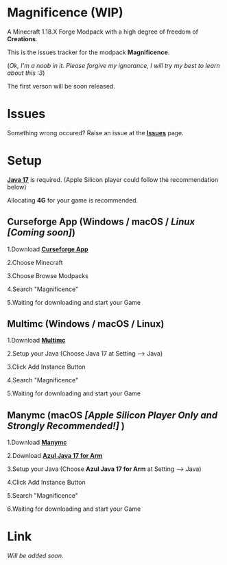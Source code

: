 # Magnificence (WIP)
A Minecraft 1.18.X Forge Modpack with a high degree of freedom of **Creations**.

This is the issues tracker for the modpack **Magnificence**. 

(*Ok, I'm a noob in it. Please forgive my ignorance, I will try my best to learn about this :3*)

The first verson will be soon released.



# Issues
Something wrong occured? Raise an issue at the [**Issues**](https://github.com/TGMax233Michael/Magnificence/issues) page.



# Setup

**[Java 17](https://www.oracle.com/java/technologies/javase/jdk17-archive-downloads.html)** is required. 
(Apple Silicon player could follow the recommendation below)
 
 Allocating **4G** for your game is recommended.

## Curseforge App (Windows / macOS / *Linux [Coming soon]*)

1.Download [**Curseforge App**](https://download.curseforge.com)

2.Choose Minecraft

3.Choose Browse Modpacks

4.Search "Magnificence"

5.Waiting for downloading and start your Game



## Multimc (Windows / macOS / Linux)

1.Download [**Multimc**](https://multimc.org)

2.Setup your Java (Choose Java 17 at Setting --> Java)

3.Click Add Instance Button

4.Search "Magnificence"

5.Waiting for downloading and start your Game



## Manymc (macOS *[Apple Silicon Player Only and Strongly Recommended!]* )

1.Download [**Manymc**](https://github.com/MinecraftMachina/ManyMC/releases)

2.Download [**Azul Java 17 for Arm**](https://www.azul.com/downloads/?version=java-17-lts&os=macos&architecture=arm-64-bit&package=jdk)

3.Setup your Java (Choose **Azul Java 17 for Arm** at Setting --> Java)

4.Click Add Instance Button

5.Search "Magnificence"

6.Waiting for downloading and start your Game



# Link
*Will be added soon.*
